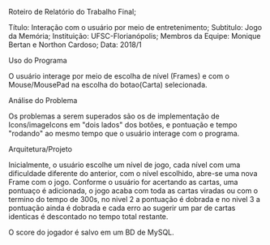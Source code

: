 Roteiro de Relatório do Trabalho Final;

Título: Interação com o usuário por meio de entretenimento;
Subtitulo: Jogo da Memória;
Instituição: UFSC-Florianópolis;
Membros da Equipe: Monique Bertan e Northon Cardoso;
Data: 2018/1

Uso do Programa

O usuário interage por meio de escolha de nível (Frames) e com o Mouse/MousePad
na escolha do botao(Carta) selecionada.

Análise do Problema 

Os problemas a serem superados são os de implementação de Icons/imageIcons em 
"dois lados" dos botões, e pontuação e tempo "rodando" ao mesmo tempo que o
usuário interage com o programa.

Arquitetura/Projeto

Inicialmente, o usuário escolhe um nível de jogo, cada nível com uma dificuldade
diferente do anterior, com o nível escolhido, abre-se uma nova Frame com o jogo.
Conforme o usuário for acertando as cartas, uma pontuaço é adicionada, o jogo acaba
com toda as cartas viradas ou com o termino do tempo de 300s, no nivel 2 a pontuação
é dobrada e no nivel 3 a pontuação ainda é dobrada e cada erro ao sugerir um par de cartas
identicas é descontado no tempo total restante.

O score do jogador é salvo em um BD de MySQL.
